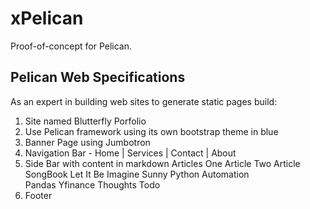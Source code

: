 # xPelican
Proof-of-concept for Pelican.  

## Pelican Web Specifications
As an expert in building web sites to generate static pages build: 

1. Site named Blutterfly Porfolio
2. Use Pelican framework using its own bootstrap theme in blue
3. Banner Page using Jumbotron 
4. Navigation Bar - Home | Services | Contact | About
5. Side Bar with content in markdown 
Articles
  One Article
  Two Article
SongBook
  Let It Be
  Imagine
  Sunny
Python
  Automation   
  Pandas
  Yfinance
Thoughts
Todo
6. Footer  
      
          
